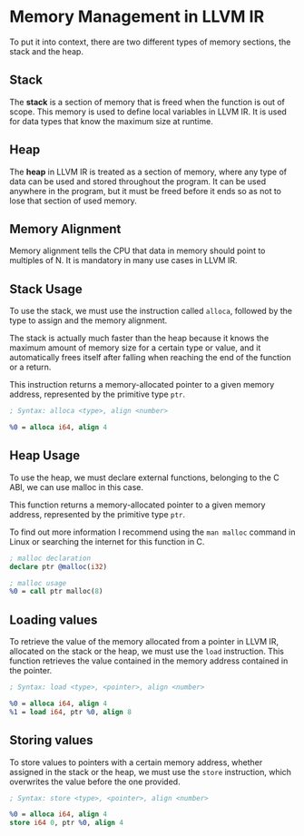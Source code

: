 # Memory Management in LLVM IR

To put it into context, there are two different types of memory sections, the stack and the heap. 

## Stack

The **stack** is a section of memory that is freed when the function is out of scope. This memory is used to define local variables in LLVM IR.  It is used for data types that know the maximum size at runtime.

## Heap

The **heap** in LLVM IR is treated as a section of memory, where any type of data can be used and stored throughout the program. It can be used anywhere in the program, but it must be freed before it ends so as not to lose that section of used memory.

## Memory Alignment

Memory alignment tells the CPU that data in memory should point to multiples of N. It is mandatory in many use cases in LLVM IR.

## Stack Usage

To use the stack, we must use the instruction called `alloca`, followed by the type to assign and the memory alignment.

The stack is actually much faster than the heap because it knows the maximum amount of memory size for a certain type or value, and it automatically frees itself after falling when reaching the end of the function or a return.

This instruction returns a memory-allocated pointer to a given memory address, represented by the primitive type `ptr`.

```llvm
; Syntax: alloca <type>, align <number>

%0 = alloca i64, align 4 
```

## Heap Usage

To use the heap, we must declare external functions, belonging to the C ABI, we can use malloc in this case.

This function returns a memory-allocated pointer to a given memory address, represented by the primitive type `ptr`.

To find out more information I recommend using the `man malloc` command in Linux or searching the internet for this function in C.

```llvm
; malloc declaration
declare ptr @malloc(i32)

; malloc usage
%0 = call ptr malloc(8)
```

## Loading values

To retrieve the value of the memory allocated from a pointer in LLVM IR, allocated on the stack or the heap, we must use the `load` instruction. This function retrieves the value contained in the memory address contained in the pointer.

```llvm
; Syntax: load <type>, <pointer>, align <number>

%0 = alloca i64, align 4 
%1 = load i64, ptr %0, align 8 
```

## Storing values

To store values ​​to pointers with a certain memory address, whether assigned in the stack or the heap, we must use the `store` instruction, which overwrites the value before the one provided.

```llvm
; Syntax: store <type>, <pointer>, align <number>

%0 = alloca i64, align 4 
store i64 0, ptr %0, align 4 
```
